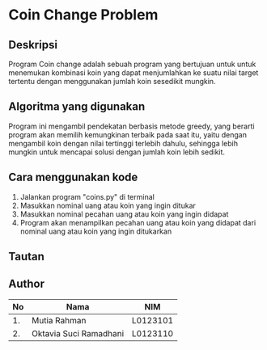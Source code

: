 # Coin Change Problem

## Deskripsi
Program Coin change adalah sebuah program yang bertujuan untuk untuk menemukan kombinasi koin yang dapat menjumlahkan ke suatu nilai target tertentu dengan menggunakan jumlah koin sesedikit mungkin. 

## Algoritma yang digunakan
Program ini mengambil pendekatan berbasis metode greedy, yang berarti program akan memilih kemungkinan terbaik pada saat itu, yaitu dengan mengambil koin dengan nilai tertinggi terlebih dahulu, sehingga lebih mungkin untuk mencapai solusi dengan jumlah koin lebih sedikit.

## Cara menggunakan kode
1. Jalankan program "coins.py" di terminal
2. Masukkan nominal uang atau koin yang ingin ditukar
3. Masukkan nominal pecahan uang atau koin yang ingin didapat
4. Program akan menampilkan pecahan uang atau koin yang didapat dari nominal uang atau koin yang ingin ditukarkan


## Tautan

## Author
| No |     Nama                |     NIM    |
|----|-------------------------|------------|
| 1. | Mutia Rahman            |  L0123101  |
| 2. | Oktavia Suci Ramadhani  |  L0123110  |
